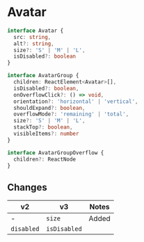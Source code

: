 # Avatar

```typescript
interface Avatar {
  src: string,
  alt?: string,
  size?: 'S' | 'M' | 'L',
  isDisabled?: boolean
}

interface AvatarGroup {
  children: ReactElement<Avatar>[],
  isDisabled?: boolean,
  onOverflowClick?: () => void,
  orientation?: 'horizontal' | 'vertical',
  shouldExpand?: boolean,
  overflowMode?: 'remaining' | 'total',
  size?: 'S' | 'M' | 'L',
  stackTop?: boolean,
  visibleItems?: number
}

interface AvatarGroupOverflow {
  children?: ReactNode
}
```

## Changes
| **v2**     | **v3**       | **Notes**
| ---------- | ------------ | -----
| -          | `size`       | Added
| `disabled` | `isDisabled` |

